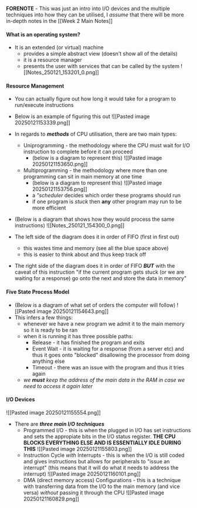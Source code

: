 **FORENOTE** - This was just an intro into I/O devices and the multiple techniques into how they can be utilised, I *assume* that there will be more in-depth notes in the [[Week 2 Main Notes]] 
#### What is an operating system?
- It is an extended (or virtual) machine
	- provides a simple abstract view (doesn't show all of the details)
	- it is a resource manager
	- presents the user with services that can be called by the system
![[Notes_250121_153201_0.png]]

#### Resource Management
- You can actually figure out how long it would take for a program to run/execute instructions
- Below is an example of figuring this out
![[Pasted image 20250121153339.png]]

- In regards to ***methods*** of CPU utilisation, there are two main types:
	- Uniprogramming - the methodology where the CPU must wait for I/O instruction to complete before it can proceed
		- (below is a diagram to represent this)
	![[Pasted image 20250121153650.png]]
	- Multiprogramming - the methodology where more than one programming can sit in main memory at one time
		- (below is a diagram to represent this)
		![[Pasted image 20250121153756.png]]
		- a *"scheduler* decides which order these programs should run
		- if one program is *stuck* then **any** other program may run to be more efficient
- (Below is a diagram that shows how they would process the same instructions)
![[Notes_250121_154300_0.png]]
- The left side of the diagram does it in order of FIFO (first in first out)
	- this wastes time and memory (see all the blue space above)
	- this is easier to think about and thus keep track off
- The right side of the diagram does it in order of FIFO ***BUT*** with the caveat of this instruction "if the current program gets stuck (or we are waiting for a response) go onto the next and store the data in memory"

#### Five State Process Model
- (Below is a diagram of what set of orders the computer will follow)
![[Pasted image 20250121154643.png]]
- This infers a few things:
	- whenever we have a new program we admit it to the main memory so it is ready to be ran
	- when it is running it has three possible paths:
		- Release - it has finished the program and exits
		- Event Wait - it is waiting for a response (from a server etc) and thus it goes onto "blocked" disallowing the processor from doing anything else
		- Timeout - there was an issue with the program and thus it tries again
	- *we **must** keep the address of the main data in the RAM in case we need to access it again later* 

#### I/O Devices
![[Pasted image 20250121155554.png]]
- There are ***three main I/O techniques***
	- Programmed I/O - this is when the plugged in I/O has set instructions and sets the appropiate bits in the I/O status register. **THE CPU BLOCKS EVERYTHING ELSE AND IS ESSENTIALLY IDLE DURING THIS**
		![[Pasted image 20250121155803.png]]
	- Instruction Cycle *with* Interrupts - this is when the I/O is still coded and gives instructions but allows for peripherals to "issue an interrupt" (this means that it will do what it needs to address the interrupt)
		![[Pasted image 20250121160101.png]]
	-  DMA (direct memory access) Configurations - this is a technique with transferring data from the I/O to the main memory (and vice versa) *without* passing it through the CPU
		![[Pasted image 20250121160829.png]]
		
